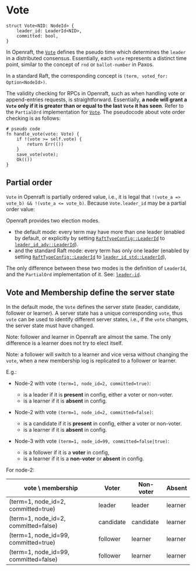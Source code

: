 # Vote

```ignore
struct Vote<NID: NodeId> {
    leader_id: LeaderId<NID>,
    committed: bool,
}
```

In Openraft, the [`Vote`] defines the pseudo time which determines the `leader` in a distributed consensus.
Essentially, each `vote` represents a distinct time point, similar to the concept of `rnd` or `ballot-number` in Paxos.

In a standard Raft, the corresponding concept is `(term, voted_for: Option<NodeId>)`.

The validity checking for RPCs in Openraft, such as when handling vote or append-entries requests,
is straightforward. Essentially, **a node will grant a `Vote` only if it is greater than or equal to the last `Vote` it has seen**.
Refer to the `PartialOrd` implementation for [`Vote`]. The pseudocode about vote order checking is as follows:

```ignore
# pseudo code
fn handle_vote(vote: Vote) {
    if !(vote >= self.vote) {
        return Err(())
    }
    save_vote(vote);
    Ok(())
}
```

## Partial order

`Vote` in Openraft is partially ordered value,
i.e., it is legal that `!(vote_a => vote_b) && !(vote_a <= vote_b)`.
Because `Vote.leader_id` may be a partial order value:

Openraft provides two election modes.
- the default mode: every term may have more than one leader
  (enabled by default, or explicitly by setting [`RaftTypeConfig::LeaderId`] to [`leader_id_adv::LeaderId`]).
- and the standard Raft mode: every term has only one leader
  (enabled by setting [`RaftTypeConfig::LeaderId`] to [`leader_id_std::LeaderId`]),

The only difference between these two modes is the definition of `LeaderId`, and the `PartialOrd` implementation of it.
See: [`leader-id`].


## Vote and Membership define the server state

In the default mode, the `Vote` defines the server state (leader, candidate, follower or learner).
A server state has a unique corresponding `vote`, thus `vote` can be used to identify different server
states, i.e., if the `vote` changes, the server state must have changed.

Note: follower and learner in Openraft are almost the same. The only difference
is a learner does not try to elect itself.

Note: a follower will switch to a learner and vice versa without changing the `vote`, when a
new membership log is replicated to a follower or learner.

E.g.:

- Node-2 with vote `(term=1, node_id=2, committed=true)`:
  - is a leader if it is **present** in config, either a voter or non-voter.
  - is a learner if it is **absent** in config.

- Node-2 with vote `(term=1, node_id=2, committed=false)`:
  - is a candidate if it is **present** in config, either a voter or non-voter.
  - is a learner if it is **absent** in config.

- Node-3 with vote `(term=1, node_id=99, committed=false|true)`:
  - is a follower if it is a **voter** in config,
  - is a learner if it is a **non-voter** or **absent** in config.

For node-2:

| vote \ membership                     | Voter     | Non-voter | Absent  |
|---------------------------------------|-----------|-----------|---------|
| (term=1, node_id=2, committed=true)   | leader    | leader    | learner |
| (term=1, node_id=2, committed=false)  | candidate | candidate | learner |
| (term=1, node_id=99, committed=true)  | follower  | learner   | learner |
| (term=1, node_id=99, committed=false) | follower  | learner   | learner |



[`Vote`]: `crate::vote::Vote`
[`RaftTypeConfig::LeaderId`]: `crate::RaftTypeConfig::LeaderId`
[`leader_id_adv::LeaderId`]: `crate::impls::leader_id_adv::LeaderId`
[`leader_id_std::LeaderId`]: `crate::impls::leader_id_std::LeaderId`
[`leader-id`]: `crate::docs::data::leader_id`
